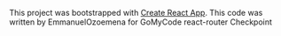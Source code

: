 This project was bootstrapped with [Create React App](https://github.com/facebook/create-react-app).
This code was written by EmmanuelOzoemena for GoMyCode react-router Checkpoint
